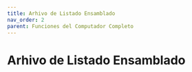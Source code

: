 ```yaml
---
title: Arhivo de Listado Ensamblado
nav_order: 2
parent: Funciones del Computador Completo
---
```


# Arhivo de Listado Ensamblado